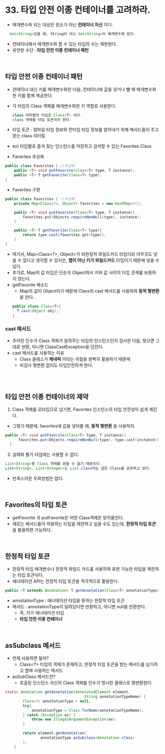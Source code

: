 # 33. 타입 안전 이종 컨테이너를 고려하라.

- 매개변수화 되는 대상은 원소가 아닌 __컨테이너 자신__ 이다. 
```java
  Set<String>있을 때, String이 아닌 Set<String>이 매개변수화 된다.
```
- 컨테이너에서 매개변수화 할 수 있는 타입의 수는 제한된다.
- 유연한 수단 : __타입 안전 이종 컨테이너 패턴__

</br>

## 타입 안전 이종 컨테이너 패턴
- 컨테이너 대신 키를 매개변수화한 다음, 컨테이너에 값을 넣거나 뺄 때 매개변수화한 키를 함께 제공한다.
- 각 타입의 Class 객체를 매개변수화한 키 역할로 사용한다. 
  ```java 
  class 리터럴의 타입은 Class<T> 이다.
  class 객체를 타입 토큰이라 한다.
  ```

- 타입 토큰 : 컴파일 타임 정보와 런타임 타입 정보를 알아내기 위해 메서드들이 주고받는 class 리터럴
- ex) 타입별로 즐겨 찾는 인스턴스를 저장하고 검색할 수 있는 Favorites Class

- Favorites 추상화
```java
public class Favorites { //추상화
	public <T> void putFavorite(Class<T> type, T instance);
	public <T> T getFavorite(Class<T> type);
}
```

- Favorites 구현
```java
public class Favorites { //추상화
	private Map<Class<?>, Object> favorites = new HashMap<>();

	public <T> void putFavorite(Class<T> type, T instance){
		favorites.put(Objects.requireNonNull(type), instance);
	}

	public <T> T getFavorite(Class<T> type){
		return type.cast(favorites.get(type));
	}
}
```
- 여기서, Map<Class<?>, Object>가 비한정적 와일드카드 타입이라 아무것도 넣을 수 없다고 생각할 수 있지만, __맵이 아닌 키가 와일드카드__ 타입이기 때문에 넣을 수 있다.
- 추가로, Map의 값 타입은 단순히 Object여서 키와 값 사이의 타입 관계를 보증하지 않는다. 
- getFavorite 메소드
  - Map의 값이 Object이기 때문에 Class의 cast 메서드를 사용하여 __동적 형변환__ 을 한다.
  ```java
  public class Class<T>{
    T cast(Object obj);
  }
  ```

### cast 메서드
- 주어진 인수가 Class 객체가 알려주는 타입의 인스턴스인지 검사한 다음, 맞으면 그대로 반환, 아니면 ClassCastException을 던진다.
- cast 메서드를 사용하는 이유 
  - Class 클래스가 __제네릭__ 이라는 이점을 완벽히 활용하기 때문에
  - 비검사 형변환 없이도 타입안전하게 한다.

</br>

</br>

## 타입 안전 이종 컨테이너의 제약
1. Class 객체를 로타입으로 넘기면, Favorites 인스턴스의 타입 안전성이 쉽게 깨진다. 
  - 그렇기 때문에, favorites에 값을 넣어줄 때, __동적 형변환__ 을 사용하자.
  ```java
  public <T> void putFavorite(Class<T> type, T instance){
		favorites.put(Objects.requireNonNull(type), type.cast(instance));
	}
  ```

2. 실체화 불가 타입에는 사용할 수 없다. 
```java
List<String>용 Class 객체를 얻을 수 없기 때문이다. 
List<String>, List<Integer>는 List.class라는 같은 Class를 공유하고 있다.
```
- 만족스러운 우회방법은 없다. 

</br>

## Favorites의 타입 토큰
- getFavorite 과 putFavorite은 어떤 Class객체든 받아들인다.
- 때로는 메서드들이 허용하는 타입을 제한하고 싶을 수도 있는데, __한정적 타입 토큰__ 을 활용하면 가능하다. 

</br>

## 한정적 타입 토큰
- 한정적 타입 매개변수나 한정적 와일드 카드를 사용하여 표현 가능한 타입을 제한하는 타입 토큰이다.
- 애너테이션 API는 한정적 타입 토큰을 적극적으로 활용한다.
```java
public <T extends Annotation> T getAnnotation(Class<T> annotationType)
```
- annotationType : 애너테이션 타입을 뜻하는 한정적 타입 토큰
- 메서드 : annotationType이  달려있다면 반환하고, 아니면 null을 반환한다.
  - 즉, 키가 애너테이션 타입
  - __타입 안전 이종 컨테이너__

</br>

## asSubclass 메서드
- 언제 사용하면 될까?
  - Class<?> 타입의 객체가 존재하고, 한정적 타입 토큰을 받는 메서드를 넘기려고 할때 사용하는 메서드
- asSubClass 메서드란?
  - 호출된 인스턴스 자신의 Class 객체를 인수가 명시한 클래스로 형변환한다.

```java
static Annotation getAnnotation(AnnotatedElement element,
	                                String annotationTypeName) {
		Class<?> annotationType = null;
		try{
			annotationType = Class.forName(annotationTypeName);
		} catch (Exception ex) {
			throw new IllegalArgumentException(ex);
		}
		
		return element.getAnnotation(
				annotationType.asSubclass(Annotation.class)
		);
	}
```